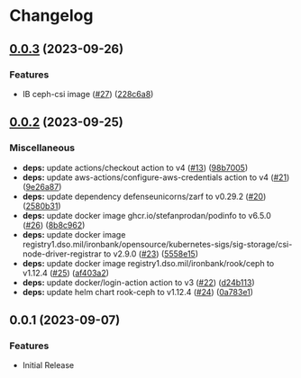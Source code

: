 # Changelog

## [0.0.3](https://github.com/defenseunicorns/uds-package-rook-ceph/compare/v0.0.2...v0.0.3) (2023-09-26)


### Features

* IB ceph-csi image ([#27](https://github.com/defenseunicorns/uds-package-rook-ceph/issues/27)) ([228c6a8](https://github.com/defenseunicorns/uds-package-rook-ceph/commit/228c6a81b5c91d7145f6fd6db457312913f5a007))

## [0.0.2](https://github.com/defenseunicorns/uds-package-rook-ceph/compare/v0.0.1...v0.0.2) (2023-09-25)


### Miscellaneous

* **deps:** update actions/checkout action to v4 ([#13](https://github.com/defenseunicorns/uds-package-rook-ceph/issues/13)) ([98b7005](https://github.com/defenseunicorns/uds-package-rook-ceph/commit/98b70050f656336c72e5b97085cd6f2935d2788c))
* **deps:** update aws-actions/configure-aws-credentials action to v4 ([#21](https://github.com/defenseunicorns/uds-package-rook-ceph/issues/21)) ([9e26a87](https://github.com/defenseunicorns/uds-package-rook-ceph/commit/9e26a872ef3b6322eb1a53700955cf9e1ba87f6d))
* **deps:** update dependency defenseunicorns/zarf to v0.29.2 ([#20](https://github.com/defenseunicorns/uds-package-rook-ceph/issues/20)) ([2580b31](https://github.com/defenseunicorns/uds-package-rook-ceph/commit/2580b31f6715ffe79e55160b9323a304aff8cc9d))
* **deps:** update docker image ghcr.io/stefanprodan/podinfo to v6.5.0 ([#26](https://github.com/defenseunicorns/uds-package-rook-ceph/issues/26)) ([8b8c962](https://github.com/defenseunicorns/uds-package-rook-ceph/commit/8b8c96262412ff5b3d1b9039a64034d3eda164ee))
* **deps:** update docker image registry1.dso.mil/ironbank/opensource/kubernetes-sigs/sig-storage/csi-node-driver-registrar to v2.9.0 ([#23](https://github.com/defenseunicorns/uds-package-rook-ceph/issues/23)) ([5558e15](https://github.com/defenseunicorns/uds-package-rook-ceph/commit/5558e151132f126717776e34048e98f54e8c725b))
* **deps:** update docker image registry1.dso.mil/ironbank/rook/ceph to v1.12.4 ([#25](https://github.com/defenseunicorns/uds-package-rook-ceph/issues/25)) ([af403a2](https://github.com/defenseunicorns/uds-package-rook-ceph/commit/af403a2ee40d4f69c91f6b278e233b384ac1a7f0))
* **deps:** update docker/login-action action to v3 ([#22](https://github.com/defenseunicorns/uds-package-rook-ceph/issues/22)) ([d24b113](https://github.com/defenseunicorns/uds-package-rook-ceph/commit/d24b11360727df5a408fae00f525126249e134f6))
* **deps:** update helm chart rook-ceph to v1.12.4 ([#24](https://github.com/defenseunicorns/uds-package-rook-ceph/issues/24)) ([0a783e1](https://github.com/defenseunicorns/uds-package-rook-ceph/commit/0a783e1cf104e76fceb4932fdb195032f0d3254e))

## 0.0.1 (2023-09-07)

### Features

* Initial Release
